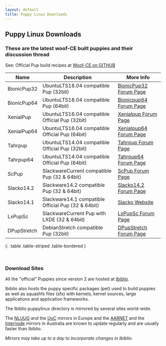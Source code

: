 ```yaml
---
layout: default
title: Puppy Linux Downloads
---
```

## Puppy Linux Downloads

### These are the latest woof-CE built puppies and their discussion thread

See: Official Pup build recipes at [Woof-CE on GITHUB]

|  Name          |       Description                                | More Info                   |
|----------------|--------------------------------------------------|-----------------------------|
|BionicPup32     |UbuntuLTS18.04 compatible Pup (32bit)             |[BionicPup32 Forum Page][b32]|
|BionicPup64     |UbuntuLTS18.04 compatible Pup (64bit)             |[Bionicpup64 Forum Page][b64]|
|XenialPup       |UbuntuLTS16.04 compatible Official Pup (32bit)    |[Xenialpup Forum Page][x32]  |
|XenialPup64     |UbuntuLTS16.04 compatible Official Pup (64bit)    |[Xenialpup64 Forum Page][x64]|
|Tahrpup         |UbuntuLTS14.04 compatible Official Pup (32bit)    |[Tahrpup Forum Page][t32]    |
|Tahrpup64       |UbuntuLTS14.04 compatible Official Pup (64bit)    |[Tahrpup64 Forum Page][t64]  |
|ScPup           |SlackwareCurrent compatible Pup (32 & 64bit)      |[ScPup Forum Page][slc]      |
|Slacko14.2      |Slackware14.2 compatible Pup (32 & 64bit)         |[Slacko14.2 Forum Page][slb] |
|Slacko14.1      |Slackware14.1 compatible Official Pup (32 & 64bit)|[Slacko Website][sla]        |
|LxPupSc         |SlackwareCurrent Pup with LXDE (32 & 64bit)       |[LxPupSc Forum Page][lxp]    |
|DPupStretch     |DebianStretch compatible Pup (32bit)              |[DPupStretch Forum Page][dps]|
{: .table .table-striped .table-bordered }

[Woof-CE on GITHUB]: https://github.com/puppylinux-woof-CE/woof-CE/tree/testing/woof-distro
[sla]: http://slacko.eezy.xyz
[t32]: http://murga-linux.com/puppy/viewtopic.php?t=96178
[t64]: http://murga-linux.com/puppy/viewtopic.php?t=96748
[lxp]: http://murga-linux.com/puppy/viewtopic.php?t=101527
[slb]: http://murga-linux.com/puppy/viewtopic.php?t=108017
[x32]: http://murga-linux.com/puppy/viewtopic.php?t=106479
[x64]: http://murga-linux.com/puppy/viewtopic.php?t=107331
[b32]: http://murga-linux.com/puppy/viewtopic.php?t=113244
[b64]: http://murga-linux.com/puppy/viewtopic.php?t=114311
[slc]: http://murga-linux.com/puppy/viewtopic.php?t=114980
[dps]: http://murga-linux.com/puppy/viewtopic.php?t=112125

<br/>

### Download Sites

All the "official" Puppies since version 2 are hosted at [Ibiblio](http://distro.ibiblio.org/puppylinux/).

Ibiblio also hosts the puppy specific packages (pet) used to build puppies as 
well as squashfs files (sfs) with kernels, kernel sources, large applications 
and application frameworks.

The Ibiblio puppylinux directory is mirrored by several sites world-wide.

The [NLUUG](http://ftp.nluug.nl/ftp/pub/os/Linux/distr/puppylinux/) and the 
[UoC](http://ftp.cc.uoc.gr/mirrors/linux/puppylinux/) mirrors in Europe and 
the [AARNET](http://mirror.aarnet.edu.au/pub/puppylinux/) and the 
[Internode](http://mirror.internode.on.net/pub/puppylinux/) mirrors in 
Australia are known to update regularly and are usually faster than Ibiblio.

_Mirrors may take up to a day to incorporate changes in Ibiblio_.
